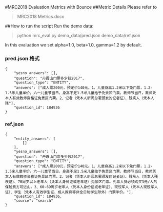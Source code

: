 #MRC2018 Evaluation Metrics with Bounce
##Metric Details
Please refer to 
>MRC2018 Metrics.docx

##How to run the script
Run the demo data:
>python mrc_eval.py demo_data/pred.json demo_data/ref.json

In this evaluation we set alpha=1.0, beta=1.0, gamma=1.2 by default.

### pred.json 格式
```
{
	"yesno_answers": [],
	"question": "丹霞山门票多少钱2017",
	"question_type": "ENTITY",
	"answers": ["成人票200元，预定价140元。1、儿童身高1.2米以下免门票，1.2-1.5米儿童半价。六一儿童节当日，身高不足1.5米儿童给予免景区门票，教师节当日，教师凭本人有效教师资格证免景区门票。2、记者（凭本人新闻总署颁发的记者证）、残疾人（凭本人残"],
	"question_id": 184936
}
```


### ref.json
```
{
	"entity_answers": [
		[]
	],
	"yesno_answers": [],
	"question": "丹霞山门票多少钱2017",
	"question_type": "ENTITY",
	"answers": ["成人票200元，预定价140元。1、儿童身高1.2米以下免门票，1.2-1.5米儿童半价。六一儿童节当日，身高不足1.5米儿童给予免景区门票，教师节当日，教师凭本人有效教师资格证免景区门票。2、记者（凭本人新闻总署颁发的记者证）、残疾人（凭本人残疾证）、70周岁以上老年人（凭本人身份证或老年证）免景区门票。免票人员必须购买3元/人的保险费方可进山。3、60-69周岁老年人（凭本人身份证或老年证）、现役军人（凭本人现役军人证）、学生（凭本人有效学生证、成人教育等非全日制学生除外）门票半价。"],
	"question_id": 184936,
	"source": "search"
}
```


